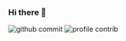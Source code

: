 ### Hi there 👋

<picture>
  <source media="(prefers-color-scheme: light)" type="image/svg+xml" srcset="https://raw.githubusercontent.com/TheManNamedMa/TheManNamedMa/snake/github-snake.svg" alt="github commit" />
  <source media="(prefers-color-scheme: dark)" type="image/svg+xml" srcset="https://raw.githubusercontent.com/TheManNamedMa/TheManNamedMa/snake/github-snake-dark.svg?palette=github-dark" alt="github commit" />
  <img alt="github commit" src="https://raw.githubusercontent.com/TheManNamedMa/TheManNamedMa/snake/github-snake.svg" />
</picture>

<picture>
  <source media="(prefers-color-scheme: light)" type="image/svg+xml" srcset="https://raw.githubusercontent.com/TheManNamedMa/TheManNamedMa/profile-3d-contrib/profile-gitblock.svg" alt="profile contrib" />
  <source media="(prefers-color-scheme: dark)" type="image/svg+xml" srcset="https://raw.githubusercontent.com/TheManNamedMa/TheManNamedMa/profile-3d-contrib/profile-night-green.svg" alt="profile contrib" />
  <img alt="profile contrib" src="https://raw.githubusercontent.com/TheManNamedMa/TheManNamedMa/profile-3d-contrib/profile-gitblock.svg" />
</picture>

